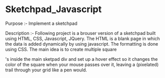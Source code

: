 # Sketchpad_Javascript

Purpose :- Implement a sketchpad

Description :- Following project is a brouser version of a sketchpad built using HTML, CSS, Javascript, JQuery. The HTML is a blank page in which the data is added dynamically by using javascript. The formatting is done using CSS. The main idea is to create multiple square <div>'s inside the main sketpad div and set up a hover effect so it changes the color of the square when your mouse passes over it, leaving a (pixelated) trail through your grid like a pen would.
